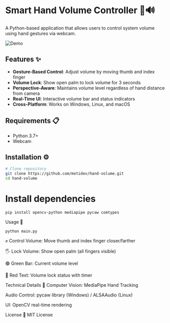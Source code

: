 # Smart Hand Volume Controller 🤚🔊

A Python-based application that allows users to control system volume using hand gestures via webcam.

![Demo](demo.gif)

## Features ✨
- **Gesture-Based Control**: Adjust volume by moving thumb and index finger
- **Volume Lock**: Show open palm to lock volume for 3 seconds
- **Perspective-Aware**: Maintains volume level regardless of hand distance from camera
- **Real-Time UI**: Interactive volume bar and status indicators
- **Cross-Platform**: Works on Windows, Linux, and macOS

## Requirements 📋
- Python 3.7+
- Webcam

## Installation ⚙️
```bash
# Clone repository
git clone https://github.com/metidev/hand-volume.git
cd hand-volume
```
# Install dependencies
```
pip install opencv-python mediapipe pycaw comtypes
```
Usage 🚀
```
python main.py
```
✊ Control Volume: Move thumb and index finger closer/farther

🖐️ Lock Volume: Show open palm (all fingers visible)

🟢 Green Bar: Current volume level

🔴 Red Text: Volume lock status with timer

Technical Details 🔧
Computer Vision: MediaPipe Hand Tracking

Audio Control: pycaw library (Windows) / ALSAAudio (Linux)

UI: OpenCV real-time rendering

License 📄
MIT License


